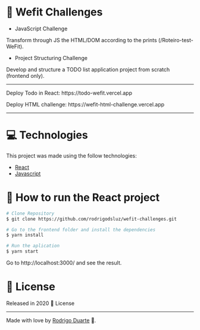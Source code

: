 # :pushpin: Wefit Challenges

- JavaScript Challenge

Transform through JS the HTML/DOM according to the prints (/Roteiro-test-WeFit).

- Project Structuring Challenge

Develop and structure a TODO list application project from scratch (frontend only).

---

<div align="left">
   <p>Deploy Todo in React: https://todo-wefit.vercel.app</p>  
</div>

<div align="left">
   <p>Deploy HTML challenge: https://wefit-html-challenge.vercel.app</p>  
</div>

---

# :computer: Technologies

This project was made using the follow technologies:

- [React](https://reactjs.org/)
- [Javascript](https://www.javascript.com/)

# :construction_worker: How to run the React project

```bash
# Clone Repository
$ git clone https://github.com/rodrigodsluz/wefit-challenges.git
```

```bash
# Go to the frontend folder and install the dependencies
$ yarn install

# Run the aplication
$ yarn start
```

Go to http://localhost:3000/ and see the result.

# :closed_book: License

Released in 2020 :closed_book: License

---

Made with love by [Rodrigo Duarte](https://github.com/rodrigodsluz) 🚀.
